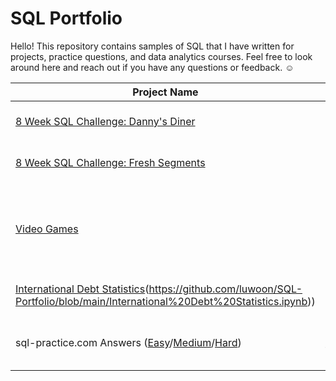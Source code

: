 # SQL Portfolio

Hello! This repository contains samples of SQL that I have written for projects, practice questions, and data analytics courses. Feel free to look around here and reach out if you have any questions or feedback. :relaxed:

| Project Name    | Description |
| -------- | ------- |
| [8 Week SQL Challenge: Danny's Diner](https://github.com/luwoon/SQL-Portfolio/blob/main/8%20Week%20SQL%20Challenge:%20Danny's%20Diner.SQL) | From the 8 Week SQL Challenge |
| [8 Week SQL Challenge: Fresh Segments](https://github.com/luwoon/SQL-Portfolio/blob/main/8%20Week%20SQL%20Challenge%3A%20Fresh%20Segments.SQL) | From the 8 Week SQL Challenge |
| [Video Games](https://github.com/luwoon/SQL-Portfolio/blob/main/Video%20Games.ipynb) | Final project in DataCamp's career track 'Data Analyst in SQL' |
| [International Debt Statistics](https://github.com/luwoon/SQL-Portfolio/blob/main/DataCamp%20Project%3A%20Analyze%20International%20Debt%20Statistics.ipynb)(https://github.com/luwoon/SQL-Portfolio/blob/main/International%20Debt%20Statistics.ipynb)) | Project from DataCamp course |
| sql-practice.com Answers ([Easy](https://github.com/luwoon/SQL-Portfolio/blob/main/sql-practice.com%20Answers%20(Easy).SQL)/[Medium](https://github.com/luwoon/SQL-Portfolio/blob/main/sql-practice.com%20Answers%20(Medium).SQL)/[Hard](https://github.com/luwoon/SQL-Portfolio/blob/main/sql-practice.com%20Answers%20(Hard).SQL))  | Practice questions from sql-practice.com |
